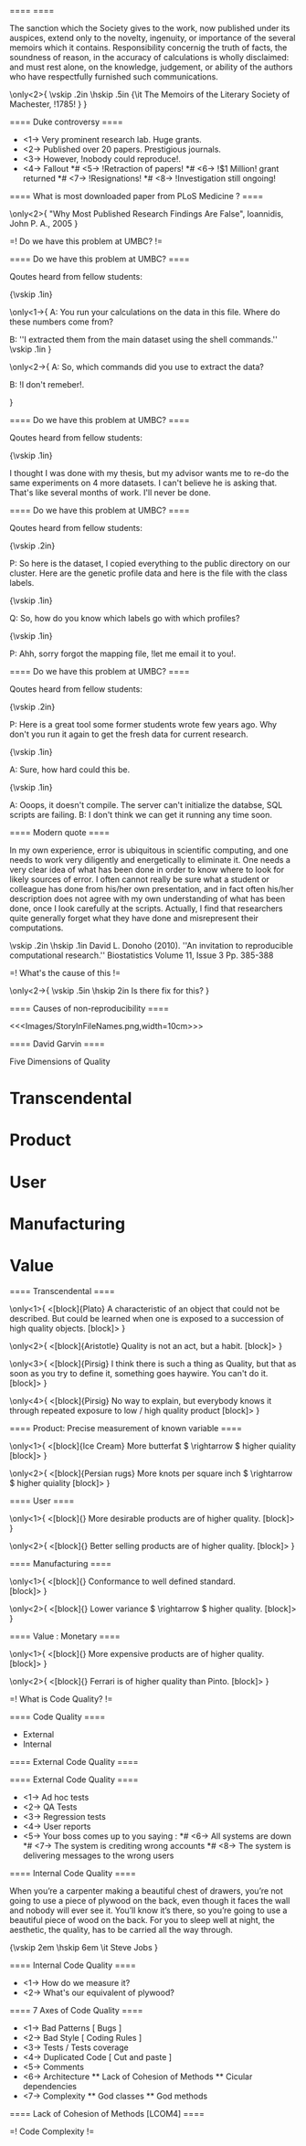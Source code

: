 
==== ====

The sanction which the Society gives to the work, now published under its auspices, extend only to the novelty, ingenuity, or importance of the several memoirs which it contains.  Responsibility concernig the truth of facts, the soundness of reason, in the accuracy of calculations is wholly disclaimed: and must rest alone, on the knowledge, judgement, or ability of the authors who have respectfully furnished such communications.

\only<2>{
\vskip .2in
\hskip .5in {\it The Memoirs of the Literary Society of Machester, !1785! }
}

==== Duke controversy ====

* <1-> Very prominent research lab.  Huge grants.
* <2-> Published over 20 papers. Prestigious journals.
* <3-> However, !nobody could reproduce!.
* <4-> Fallout
*# <5-> !Retraction of papers!
*# <6-> !\$1 Million! grant returned
*# <7-> !Resignations!
*# <8-> !Investigation still ongoing!
   


==== What is most downloaded paper from PLoS Medicine ? ====

\only<2>{ "Why Most Published Research Findings Are False", Ioannidis, John P. A., 2005 }


=! Do we have this problem at UMBC? !=

==== Do we have this problem at UMBC? ==== 

Qoutes heard from fellow students:

{\vskip .1in}

\only<1->{
A: You run your calculations on the data in this file.  Where do these numbers come from?

B: ''I extracted them from the main dataset using the shell commands.''
\vskip .1in
}

\only<2->{
A: So, which commands did you use to extract the data?

B: !I don't remeber!.

}



==== Do we have this problem at UMBC? ==== 

Qoutes heard from fellow students:

{\vskip .1in}

I thought I was done with my thesis, but my advisor wants me to re-do the same experiments on 4 more datasets.  I can't believe he is asking that.  That's like several months of work.  I'll never be done.


==== Do we have this problem at UMBC? ==== 

Qoutes heard from fellow students:

{\vskip .2in}

P: So here is the dataset, I copied everything to the public directory on our cluster.  Here are the genetic profile data and here is the file with the class labels. 

{\vskip .1in}

Q: So, how do you know which labels go with which profiles?

{\vskip .1in}

P: Ahh, sorry forgot the mapping file, !let me email it to you!.




==== Do we have this problem at UMBC? ==== 

Qoutes heard from fellow students:

{\vskip .2in}

P: Here is a great tool some former students wrote few years ago.  Why don't you run it again to get the fresh data for current research.

{\vskip .1in}

A: Sure, how hard could this be.

{\vskip .1in}

A: Ooops,  it doesn't compile.  The server can't initialize the databse,  SQL scripts are failing.
B: I don't think we can get it running any time soon.


==== Modern quote ====

In my own experience, error is ubiquitous in scientific computing, and one needs to work very diligently and energetically to eliminate it. One needs a very clear idea of what has been done in order to know where to look for likely sources of error. I often cannot really be sure what a student or colleague has done from his/her own presentation, and in fact often his/her description does not agree with my own understanding of what has been done, once I look carefully at the scripts. Actually, I find that researchers quite generally forget what they have done and misrepresent their computations.


\vskip .2in
\hskip .1in David L. Donoho (2010). ''An invitation to reproducible computational research.'' Biostatistics Volume 11, Issue 3 Pp. 385-388



=! What's the cause of this !=

\only<2->{
   \vskip .5in
   \hskip 2in
   Is there fix for this?
}



==== Causes of non-reproducibility ====

<<<Images/StoryInFileNames.png,width=10cm>>>

==== David Garvin ====

Five Dimensions of Quality

# Transcendental
# Product 
# User 
# Manufacturing
# Value

==== Transcendental ====

\only<1>{
<[block]{Plato}
A characteristic of an object that could not be described.  But could be learned when one is exposed to a succession of high quality objects.
[block]>
}

\only<2>{
<[block]{Aristotle}
Quality is not an act, but a habit.
[block]>
}

\only<3>{
<[block]{Pirsig}
I think there is such a thing as Quality, but that as soon as you try to define it, something goes haywire.
You can't do it.
[block]>
}

\only<4>{
<[block]{Pirsig}
No way to explain,  but everybody knows it through repeated exposure to low / high quality product
[block]>
}



==== Product: Precise measurement of known variable  ====


\only<1>{
<[block]{Ice Cream}
  More butterfat $ \rightarrow $ higher  quiality 
[block]>
}

\only<2>{
<[block]{Persian rugs}
  More knots per square inch $ \rightarrow $ higher  quiality 
[block]>
}


==== User  ====

\only<1>{
<[block]{}
  More desirable products are of higher quality.
[block]>
}

\only<2>{
<[block]{}
  Better selling products are of higher quality.
[block]>
}



==== Manufacturing ====

\only<1>{
<[block]{}
  Conformance to well defined standard.  
[block]>
}

\only<2>{
<[block]{}
  Lower variance $ \rightarrow $ higher quality.
[block]>
}



==== Value : Monetary ====

\only<1>{
<[block]{}
  More expensive products are of higher quality.
[block]>
}

\only<2>{
<[block]{}
   Ferrari is of higher quality than Pinto.
[block]>
}


=! What is Code Quality? !=


==== Code Quality ====

* External
* Internal


==== External Code Quality ====


==== External Code Quality ====

* <1-> Ad hoc tests
* <2-> QA Tests
* <3-> Regression tests
* <4-> User reports
* <5-> Your boss comes up to you saying : 
*# <6-> All systems are down
*# <7-> The system is crediting wrong accounts
*# <8-> The system is delivering messages to the wrong users 


==== Internal Code Quality ====

When you’re a carpenter making a beautiful chest of drawers, you’re not going to use a piece of plywood on the back, even though it faces the wall and nobody will ever see it. You’ll know it’s there, so you’re going to use a beautiful piece of wood on the back. For you to sleep well at night, the aesthetic, the quality, has to be carried all the way through.

{\vskip 2em \hskip 6em  \it Steve Jobs }

==== Internal Code Quality ====

* <1-> How do we measure it?
* <2-> What's our equivalent of plywood?


==== 7 Axes of Code Quality ====

* <1-> Bad Patterns [ Bugs ] 
* <2-> Bad Style [ Coding Rules ]
* <3-> Tests / Tests coverage 
* <4-> Duplicated Code [ Cut and paste ]
* <5-> Comments
* <6-> Architecture 
** Lack of Cohesion of Methods
** Cicular dependencies 
* <7-> Complexity 
**  God classes
**  God methods 


==== Lack of Cohesion of Methods [LCOM4] ====



=! Code Complexity != 
